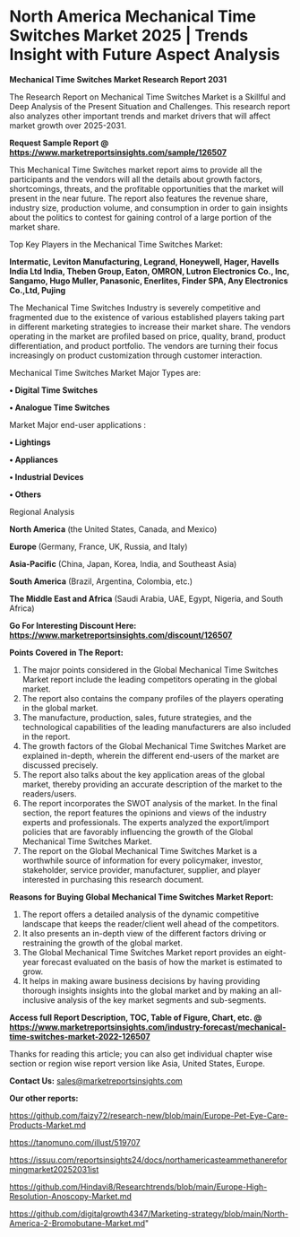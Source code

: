 # North America Mechanical Time Switches Market 2025 | Trends Insight with Future Aspect Analysis

<strong>Mechanical Time Switches Market Research Report 2031</strong>

The Research Report on Mechanical Time Switches Market is a Skillful and Deep Analysis of the Present Situation and Challenges. This research report also analyzes other important trends and market drivers that will affect market growth over 2025-2031.

<strong>Request Sample Report @ <a href=https://www.marketreportsinsights.com/sample/126507>https://www.marketreportsinsights.com/sample/126507</a></strong>

This Mechanical Time Switches market report aims to provide all the participants and the vendors will all the details about growth factors, shortcomings, threats, and the profitable opportunities that the market will present in the near future. The report also features the revenue share, industry size, production volume, and consumption in order to gain insights about the politics to contest for gaining control of a large portion of the market share.

Top Key Players in the Mechanical Time Switches Market:

<strong>Intermatic, Leviton Manufacturing, Legrand, Honeywell, Hager, Havells India Ltd India, Theben Group, Eaton, OMRON, Lutron Electronics Co., Inc, Sangamo, Hugo Muller, Panasonic, Enerlites, Finder SPA, Any Electronics Co.,Ltd, Pujing</strong>

The Mechanical Time Switches Industry is severely competitive and fragmented due to the existence of various established players taking part in different marketing strategies to increase their market share. The vendors operating in the market are profiled based on price, quality, brand, product differentiation, and product portfolio. The vendors are turning their focus increasingly on product customization through customer interaction.

Mechanical Time Switches Market Major Types are:

<strong>• Digital Time Switches

• Analogue Time Switches</strong>

Market Major end-user applications :

<strong>• Lightings

• Appliances

• Industrial Devices

• Others</strong>

Regional Analysis

</u><strong><b>North America</b></strong> (the United States, Canada, and Mexico)

<strong><b>Europe </b></strong>(Germany, France, UK, Russia, and Italy)

<strong><b>Asia-Pacific</b></strong> (China, Japan, Korea, India, and Southeast Asia)

<strong><b>South America</b></strong> (Brazil, Argentina, Colombia, etc.)

<strong><b>The Middle East and Africa</b></strong> (Saudi Arabia, UAE, Egypt, Nigeria, and South Africa)

<strong>Go For Interesting Discount Here: <a href=https://www.marketreportsinsights.com/discount/126507>https://www.marketreportsinsights.com/discount/126507</a></strong>

<strong>Points Covered in The Report:</strong>
<ol>
  <li>The major points considered in the Global Mechanical Time Switches Market report include the leading competitors operating in the global market.</li>
  <li>The report also contains the company profiles of the players operating in the global market.</li>
  <li>The manufacture, production, sales, future strategies, and the technological capabilities of the leading manufacturers are also included in the report.</li>
  <li>The growth factors of the Global Mechanical Time Switches Market are explained in-depth, wherein the different end-users of the market are discussed precisely.</li>
  <li>The report also talks about the key application areas of the global market, thereby providing an accurate description of the market to the readers/users.</li>
  <li>The report incorporates the SWOT analysis of the market. In the final section, the report features the opinions and views of the industry experts and professionals. The experts analyzed the export/import policies that are favorably influencing the growth of the Global Mechanical Time Switches Market.</li>
  <li>The report on the Global Mechanical Time Switches Market is a worthwhile source of information for every policymaker, investor, stakeholder, service provider, manufacturer, supplier, and player interested in purchasing this research document.</li>
</ol>
<strong>Reasons for Buying Global Mechanical Time Switches Market Report:</strong>

<ol>
  <li>The report offers a detailed analysis of the dynamic competitive landscape that keeps the reader/client well ahead of the competitors.</li>
  <li>It also presents an in-depth view of the different factors driving or restraining the growth of the global market.</li>
  <li>The Global Mechanical Time Switches Market report provides an eight-year forecast evaluated on the basis of how the market is estimated to grow.</li>
  <li>It helps in making aware business decisions by having providing thorough insights insights into the global market and by making an all-inclusive analysis of the key market segments and sub-segments.</li>
</ol>
<strong>Access full Report Description, TOC, Table of Figure, Chart, etc. @ <a href=https://www.marketreportsinsights.com/industry-forecast/mechanical-time-switches-market-2022-126507>https://www.marketreportsinsights.com/industry-forecast/mechanical-time-switches-market-2022-126507</a></strong>


Thanks for reading this article; you can also get individual chapter wise section or region wise report version like Asia, United States, Europe.

<strong>Contact Us:</strong>
sales@marketreportsinsights.com

<strong>Our other reports:</strong>

<a href=https://github.com/faizy72/research-new/blob/main/Europe-Pet-Eye-Care-Products-Market.md>https://github.com/faizy72/research-new/blob/main/Europe-Pet-Eye-Care-Products-Market.md</a>

<a href=https://tanomuno.com/illust/519707>https://tanomuno.com/illust/519707</a>

<a href=https://issuu.com/reportsinsights24/docs/northamericasteammethanereformingmarket20252031ist>https://issuu.com/reportsinsights24/docs/northamericasteammethanereformingmarket20252031ist</a>

<a href=https://github.com/Hindavi8/Researchtrends/blob/main/Europe-High-Resolution-Anoscopy-Market.md>https://github.com/Hindavi8/Researchtrends/blob/main/Europe-High-Resolution-Anoscopy-Market.md</a>

<a href=https://github.com/digitalgrowth4347/Marketing-strategy/blob/main/North-America-2-Bromobutane-Market.md>https://github.com/digitalgrowth4347/Marketing-strategy/blob/main/North-America-2-Bromobutane-Market.md</a>"
